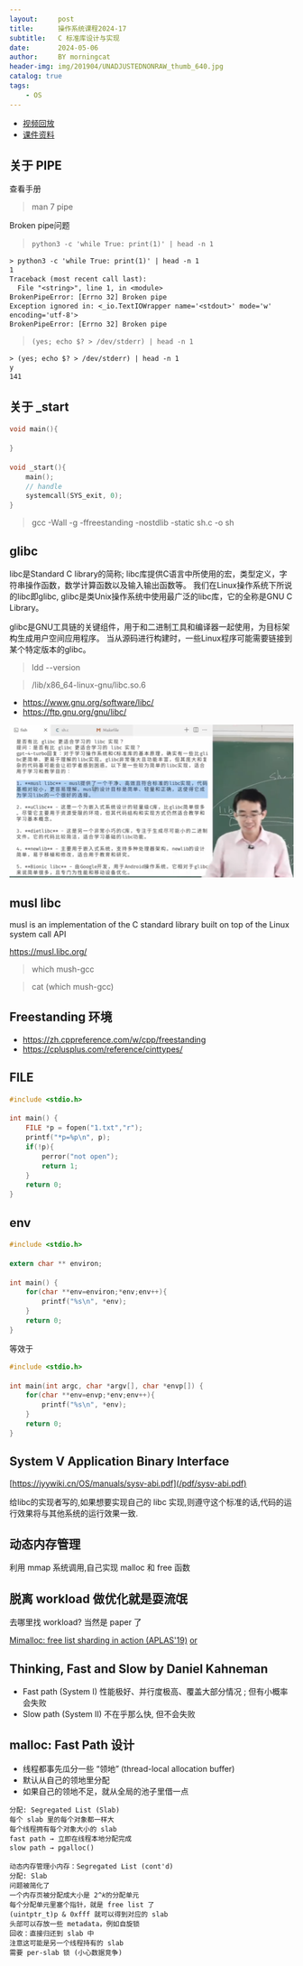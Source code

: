 ```yaml
---
layout:     post
title:      操作系统课程2024-17
subtitle:   C 标准库设计与实现
date:       2024-05-06
author:     BY morningcat
header-img: img/201904/UNADJUSTEDNONRAW_thumb_640.jpg
catalog: true
tags:
    - OS
---
```


- [视频回放](https://www.bilibili.com/video/BV1gZ421H7Mh)
- [课件资料](https://jyywiki.cn/OS/2024/lect17.md)


## 关于 PIPE

查看手册 

> man 7 pipe

Broken pipe问题

> `python3 -c 'while True: print(1)' | head -n 1`

```
> python3 -c 'while True: print(1)' | head -n 1
1
Traceback (most recent call last):
  File "<string>", line 1, in <module>
BrokenPipeError: [Errno 32] Broken pipe
Exception ignored in: <_io.TextIOWrapper name='<stdout>' mode='w' encoding='utf-8'>
BrokenPipeError: [Errno 32] Broken pipe
```

> `(yes; echo $? > /dev/stderr) | head -n 1`

```
> (yes; echo $? > /dev/stderr) | head -n 1
y
141
```

## 关于 _start


```c
void main(){

}

void _start(){
    main();
    // handle
    systemcall(SYS_exit, 0);
}
```

> gcc -Wall -g -ffreestanding -nostdlib -static sh.c -o sh

## glibc

libc是Standard C library的简称; libc库提供C语言中所使用的宏，类型定义，字符串操作函数，数学计算函数以及输入输出函数等。
我们在Linux操作系统下所说的libc即glibc, glibc是类Unix操作系统中使用最广泛的libc库，它的全称是GNU C Library。

glibc是GNU工具链的关键组件，用于和二进制工具和编译器一起使用，为目标架构生成用户空间应用程序。
当从源码进行构建时，一些Linux程序可能需要链接到某个特定版本的glibc。

> ldd --version 

> /lib/x86_64-linux-gnu/libc.so.6

- https://www.gnu.org/software/libc/
- https://ftp.gnu.org/gnu/libc/

![在这里插入图片描述](/png/os/libc.png)


## musl libc

musl is an implementation of the C standard library built on top of the Linux system call API

https://musl.libc.org/

> which mush-gcc

> cat (which mush-gcc)

## Freestanding 环境

- https://zh.cppreference.com/w/cpp/freestanding
- https://cplusplus.com/reference/cinttypes/



## FILE

```c
#include <stdio.h>

int main() {
    FILE *p = fopen("1.txt","r");
    printf("*p=%p\n", p);
    if(!p){
        perror("not open");
        return 1;
    }
    return 0;
}
```

## env

```c
#include <stdio.h>

extern char ** environ;

int main() {
    for(char **env=environ;*env;env++){
        printf("%s\n", *env);
    }
    return 0;
}
```

等效于

```c
#include <stdio.h>

int main(int argc, char *argv[], char *envp[]) {
    for(char **env=envp;*env;env++){
        printf("%s\n", *env);
    }
    return 0;
}
```

## System V Application Binary Interface

[https://jyywiki.cn/OS/manuals/sysv-abi.pdf](/pdf/sysv-abi.pdf)

给libc的实现者写的,如果想要实现自己的 libc 实现,则遵守这个标准的话,代码的运行效果将与其他系统的运行效果一致.

## 动态内存管理

利用 mmap 系统调用,自己实现 malloc 和 free 函数


## 脱离 workload 做优化就是耍流氓

去哪里找 workload? 当然是 paper 了

[Mimalloc: free list sharding in action (APLAS'19)](https://www.microsoft.com/en-us/research/uploads/prod/2019/06/mimalloc-tr-v1.pdf) [or](/pdf/mimalloc-tr-v1.pdf)

## Thinking, Fast and Slow by Daniel Kahneman

- Fast path (System I) 性能极好、并行度极高、覆盖大部分情况 ; 但有小概率会失败
- Slow path (System II)  不在乎那么快, 但不会失败

## malloc: Fast Path 设计

- 线程都事先瓜分一些 “领地” (thread-local allocation buffer)
- 默认从自己的领地里分配
- 如果自己的领地不足，就从全局的池子里借一点

```
分配: Segregated List (Slab)
每个 slab 里的每个对象都一样大
每个线程拥有每个对象大小的 slab
fast path → 立即在线程本地分配完成
slow path → pgalloc()

动态内存管理小内存：Segregated List (cont'd)
分配: Slab
问题被简化了
一个内存页被分配成大小是 2^𝑘的分配单元
每个分配单元里塞个指针，就是 free list 了
(uintptr_t)p & 0xfff 就可以得到对应的 slab
头部可以存放一些 metadata，例如自旋锁
回收：直接归还到 slab 中
注意这可能是另一个线程持有的 slab
需要 per-slab 锁 (小心数据竞争)
```

